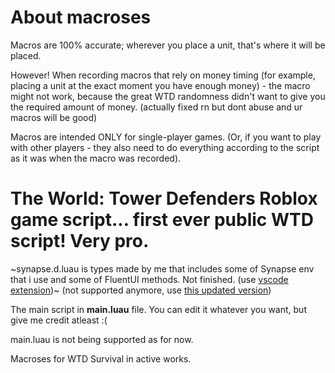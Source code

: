 # About macroses
Macros are 100% accurate; wherever you place a unit, that's where it will be placed.

However! When recording macros that rely on money timing (for example, placing a unit at the exact moment you have enough money) - the macro might not work, because the great WTD randomness didn't want to give you the required amount of money. (actually fixed rn but dont abuse and ur macros will be good)

Macros are intended ONLY for single-player games. (Or, if you want to play with other players - they also need to do everything according to the script as it was when the macro was recorded).


# The World: Tower Defenders Roblox game script... first ever public WTD script! Very pro.

~synapse.d.luau is types made by me that includes some of Synapse env that i use and some of FluentUI methods. Not finished. (use [vscode extension](https://marketplace.visualstudio.com/items?itemName=JohnnyMorganz.luau-lsp))~ (not supported anymore, use [this updated version](https://github.com/SANS3R66/synapse.d.luau/blob/main/synapse.d.luau))

The main script in **main.luau** file. You can edit it whatever you want, but give me credit atleast :(

main.luau is not being supported as for now.

Macroses for WTD Survival in active works.

